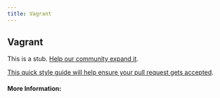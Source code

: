 ```yaml
---
title: Vagrant
---
```


## Vagrant

This is a stub. [Help our community expand it](https://github.com/freeCodeCamp/guide-articles/tree/master/articles/Tools/Vagrant/index.md).

[This quick style guide will help ensure your pull request gets accepted](https://github.com/freeCodeCamp/guide-articles/blob/master/README.md).

<!-- The article goes here, in GitHub-flavored Markdown. Feel free to add YouTube videos, images, and CodePen/JSBin embeds  -->

#### More Information:
<!-- Please add any articles you think might be helpful to read before writing the article -->



